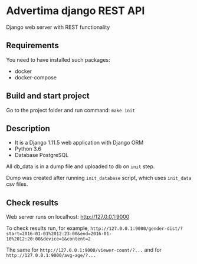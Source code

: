 # Advertima django REST API
Django web server with REST functionality

## Requirements
You need to have installed such packages:
- docker
- docker-compose

## Build and start project
Go to the project folder and run command: `make init`

## Description
- It is a Django 1.11.5 web application with Django ORM
- Python 3.6
- Database PostgreSQL

All db_data is in a dump file and uploaded to db on `init` step.

Dump was created after running `init_database` script, which uses
`init_data` csv files.

## Check results
Web server runs on localhost: http://127.0.0.1:9000

To check results run, for example,
`http://127.0.0.1:9000/gender-dist/?start=2016-01-01%2012:23:00&end=2016-01-10%2012:20:00&device=1&content=2`

The same for `http://127.0.0.1:9000/viewer-count/?...` and
for `http://127.0.0.1:9000/avg-age/?...`